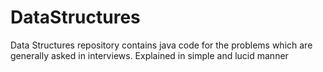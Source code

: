 # DataStructures
Data Structures repository contains java code for the problems which are generally asked in interviews. Explained in simple and lucid manner

